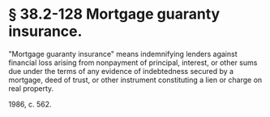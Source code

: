 # § 38.2-128 Mortgage guaranty insurance.

<p>"Mortgage guaranty insurance" means indemnifying lenders against financial loss arising from nonpayment of principal, interest, or other sums due under the terms of any evidence of indebtedness secured by a mortgage, deed of trust, or other instrument constituting a lien or charge on real property.</p><p>1986, c. 562.</p>